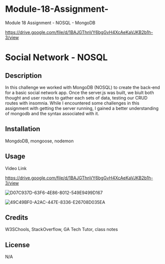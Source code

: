# Module-18-Assignment-
Module 18 Assignment - NOSQL - MongoDB

https://drive.google.com/file/d/1BAJGThnVY6bgGvH4XcAeKaVJKB2b1h-3/view

# Social Network - NOSQL

## Description

In this challenge we worked with MongoDB (NOSQL) to create the back-end for a basic social network app. Once the server.js was built, we biult both thought and user routes to gather each sets of data, testing our CRUD routes with insomnia. While I encountered some challenges in this assignment with getting the server running, I gained a better understanding of mongodb and the syntax associated with it. 

## Installation

MongdoDB, mongoose, nodemon

## Usage

Video Link

https://drive.google.com/file/d/1BAJGThnVY6bgGvH4XcAeKaVJKB2b1h-3/view

![D07C937D-63F6-4E86-8012-549E9499D167](https://user-images.githubusercontent.com/112831268/203205138-c6ba170c-d642-458b-9d24-3b6c5e5d3fda.jpeg)

![49C49BF0-A2AC-447E-8336-E26708D035EA](https://user-images.githubusercontent.com/112831268/203205199-28e86c03-5657-4c4c-8306-6fca270d808e.jpeg)


## Credits

W3SChools, StackOverflow, GA Tech Tutor, class notes

## License

N/A
